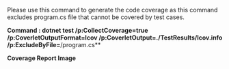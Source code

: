 Please use this command to generate the code coverage as this command excludes program.cs file that cannot be covered by test cases.

**Command : dotnet test /p:CollectCoverage=true /p:CoverletOutputFormat=lcov /p:CoverletOutput=./TestResults/lcov.info /p:ExcludeByFile=**/program.cs**

**Coverage Report Image**

